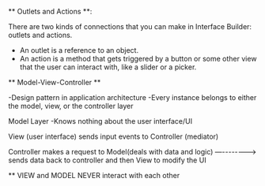 ** Outlets and Actions **:

There are two kinds of connections that you can make in Interface Builder: outlets and actions. 
- An outlet is a reference to an object. 
- An action is a method that gets triggered by a button or some other view that the user can interact with, like a slider or a picker.

** Model-View-Controller **

-Design pattern in application architecture
-Every instance belongs to either the model, view, or the controller layer

Model Layer
-Knows nothing about the user interface/UI

View (user interface) sends input events to Controller (mediator)

Controller makes a request to Model(deals with data and logic) —--------> sends data back to controller and then View to modify the UI

** VIEW and MODEL NEVER interact with each other
